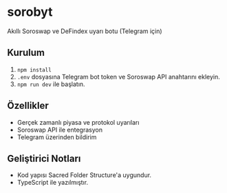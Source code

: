 # sorobyt

Akıllı Soroswap ve DeFindex uyarı botu (Telegram için)

## Kurulum

1. `npm install`
2. `.env` dosyasına Telegram bot token ve Soroswap API anahtarını ekleyin.
3. `npm run dev` ile başlatın.

## Özellikler
- Gerçek zamanlı piyasa ve protokol uyarıları
- Soroswap API ile entegrasyon
- Telegram üzerinden bildirim

## Geliştirici Notları
- Kod yapısı Sacred Folder Structure'a uygundur.
- TypeScript ile yazılmıştır. 